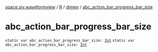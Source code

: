 [space.siy.waveformview](../../index.md) / [R](../index.md) / [dimen](index.md) / [abc_action_bar_progress_bar_size](./abc_action_bar_progress_bar_size.md)

# abc_action_bar_progress_bar_size

`static var abc_action_bar_progress_bar_size: `[`Int`](https://kotlinlang.org/api/latest/jvm/stdlib/kotlin/-int/index.html)
`static var abc_action_bar_progress_bar_size: `[`Int`](https://kotlinlang.org/api/latest/jvm/stdlib/kotlin/-int/index.html)